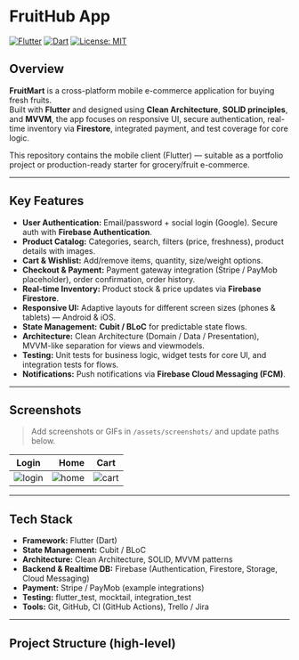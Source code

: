 # FruitHub App 

[![Flutter](https://img.shields.io/badge/Flutter-2.x-blue)]()
[![Dart](https://img.shields.io/badge/Dart-2.x-blueviolet)]()
[![License: MIT](https://img.shields.io/badge/License-MIT-green)]()

## Overview
**FruitMart** is a cross-platform mobile e-commerce application for buying fresh fruits.  
Built with **Flutter** and designed using **Clean Architecture**, **SOLID principles**, and **MVVM**, the app focuses on responsive UI, secure authentication, real-time inventory via **Firestore**, integrated payment, and test coverage for core logic.

This repository contains the mobile client (Flutter) — suitable as a portfolio project or production-ready starter for grocery/fruit e-commerce.

---

## Key Features
- **User Authentication:** Email/password + social login (Google). Secure auth with **Firebase Authentication**.
- **Product Catalog:** Categories, search, filters (price, freshness), product details with images.
- **Cart & Wishlist:** Add/remove items, quantity, size/weight options.
- **Checkout & Payment:** Payment gateway integration (Stripe / PayMob placeholder), order confirmation, order history.
- **Real-time Inventory:** Product stock & price updates via **Firebase Firestore**.
- **Responsive UI:** Adaptive layouts for different screen sizes (phones & tablets) — Android & iOS.
- **State Management:** **Cubit / BLoC** for predictable state flows.
- **Architecture:** Clean Architecture (Domain / Data / Presentation), MVVM-like separation for views and viewmodels.
- **Testing:** Unit tests for business logic, widget tests for core UI, and integration tests for flows.
- **Notifications:** Push notifications via **Firebase Cloud Messaging (FCM)**.

---

## Screenshots
> Add screenshots or GIFs in `/assets/screenshots/` and update paths below.

| Login | Home | Cart |
|---|---:|:---:|
| ![login](assets/screenshots/login.png) | ![home](assets/screenshots/home.png) | ![cart](assets/screenshots/cart.png) |

---

## Tech Stack
- **Framework:** Flutter (Dart)  
- **State Management:** Cubit / BLoC  
- **Architecture:** Clean Architecture, SOLID, MVVM patterns  
- **Backend & Realtime DB:** Firebase (Authentication, Firestore, Storage, Cloud Messaging)  
- **Payment:** Stripe / PayMob (example integrations)  
- **Testing:** flutter_test, mocktail, integration_test  
- **Tools:** Git, GitHub, CI (GitHub Actions), Trello / Jira

---

## Project Structure (high-level)
